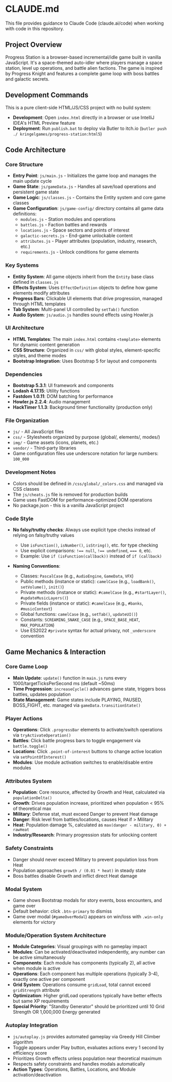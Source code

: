 # CLAUDE.md

This file provides guidance to Claude Code (claude.ai/code) when working with code in this repository.

## Project Overview

Progress Station is a browser-based incremental/idle game built in vanilla JavaScript. It's a space-themed auto-idler where players manage a space station, level up operations, and battle alien factions. The game is inspired by Progress Knight and features a complete game loop with boss battles and galactic secrets.

## Development Commands

This is a pure client-side HTML/JS/CSS project with no build system:

- **Development**: Open `index.html` directly in a browser or use IntelliJ IDEA's HTML Preview feature
- **Deployment**: Run `publish.bat` to deploy via Butler to itch.io (`butler push ./ kringelgames/progress-station:html5`)

## Code Architecture

### Core Structure
- **Entry Point**: `js/main.js` - Initializes the game loop and manages the main update cycle
- **Game State**: `js/gameData.js` - Handles all save/load operations and persistent game state
- **Game Logic**: `js/classes.js` - Contains the Entity system and core game classes
- **Game Configuration**: `js/game-config/` directory contains all game data definitions:
  - `modules.js` - Station modules and operations
  - `battles.js` - Faction battles and rewards
  - `locations.js` - Space sectors and points of interest
  - `galactic-secrets.js` - End-game unlockable content
  - `attributes.js` - Player attributes (population, industry, research, etc.)
  - `requirements.js` - Unlock conditions for game elements

### Key Systems
- **Entity System**: All game objects inherit from the `Entity` base class defined in `classes.js`
- **Effects System**: Uses `EffectDefinition` objects to define how game elements modify attributes
- **Progress Bars**: Clickable UI elements that drive progression, managed through HTML templates
- **Tab System**: Multi-panel UI controlled by `setTab()` function
- **Audio System**: `js/audio.js` handles sound effects using Howler.js

### UI Architecture
- **HTML Templates**: The main `index.html` contains `<template>` elements for dynamic content generation
- **CSS Structure**: Organized in `css/` with global styles, element-specific styles, and theme modes
- **Bootstrap Integration**: Uses Bootstrap 5 for layout and components

### Dependencies
- **Bootstrap 5.3.1**: UI framework and components
- **Lodash 4.17.15**: Utility functions
- **Fastdom 1.0.11**: DOM batching for performance
- **Howler.js 2.2.4**: Audio management
- **HackTimer 1.1.3**: Background timer functionality (production only)

### File Organization
- `js/` - All JavaScript files
- `css/` - Stylesheets organized by purpose (global/, elements/, modes/)
- `img/` - Game assets (icons, planets, etc.)
- `vendor/` - Third-party libraries
- Game configuration files use underscore notation for large numbers: `100_000`

### Development Notes
- Colors should be defined in `/css/global/_colors.css` and managed via CSS classes
- The `js/cheats.js` file is removed for production builds
- Game uses FastDOM for performance-optimized DOM operations
- No package.json - this is a vanilla JavaScript project

### Code Style
- **No falsy/truthy checks**: Always use explicit type checks instead of relying on falsy/truthy values
  - Use `isFunction()`, `isNumber()`, `isString()`, etc. for type checking
  - Use explicit comparisons: `!== null`, `!== undefined`, `=== 0`, etc.
  - Example: Use `if (isFunction(callback))` instead of `if (callback)`

- **Naming Conventions**:
  - Classes: `PascalCase` (e.g., `AudioEngine`, `GameData`, `VFX`)
  - Public methods (instance or static): `camelCase` (e.g., `loadBank()`, `setVolume()`, `init()`)
  - Private methods (instance or static): `#camelCase` (e.g., `#startLayer()`, `#updateMusicLayers()`)
  - Private fields (instance or static): `#camelCase` (e.g., `#banks`, `#musicContext`)
  - Global functions: `camelCase` (e.g., `setTab()`, `updateUI()`)
  - Constants: `SCREAMING_SNAKE_CASE` (e.g., `SPACE_BASE_HEAT`, `MAX_POPULATION`)
  - Use ES2022 `#private` syntax for actual privacy, not `_underscore` convention

## Game Mechanics & Interaction

### Core Game Loop
- **Main Update**: `update()` function in `main.js` runs every 1000/targetTicksPerSecond ms (default ~50ms)
- **Time Progression**: `increaseCycle()` advances game state, triggers boss battles, updates population
- **State Management**: Game states include PLAYING, PAUSED, BOSS_FIGHT, etc. managed via `gameData.transitionState()`

### Player Actions
- **Operations**: Click `.progressBar` elements to activate/switch operations via `tryActivateOperation()`
- **Battles**: Click battle progress bars to toggle engagement via `battle.toggle()`
- **Locations**: Click `.point-of-interest` buttons to change active location via `setPointOfInterest()`
- **Modules**: Use module activation switches to enable/disable entire modules

### Attributes System
- **Population**: Core resource, affected by Growth and Heat, calculated via `populationDelta()`
- **Growth**: Drives population increase, prioritized when population < 95% of theoretical max
- **Military**: Defense stat, must exceed Danger to prevent Heat damage
- **Danger**: Risk level from battles/locations, causes Heat if > Military
- **Heat**: Population damage %, calculated as `max(danger - military, 0) + rawHeat`
- **Industry/Research**: Primary progression stats for unlocking content

### Safety Constraints
- Danger should never exceed Military to prevent population loss from Heat
- Population approaches `growth / (0.01 * heat)` in steady state
- Boss battles disable Growth and inflict direct Heat damage

### Modal System
- Game shows Bootstrap modals for story events, boss encounters, and game over
- Default behavior: click `.btn-primary` to dismiss
- Game over modal (`#gameOverModal`) appears on win/loss with `.win-only` elements for victory

### Module/Operation System Architecture
- **Module Categories**: Visual groupings with no gameplay impact
- **Modules**: Can be activated/deactivated independently, any number can be active simultaneously
- **Components**: Each module has components (typically 2), all active when module is active
- **Operations**: Each component has multiple operations (typically 3-4), exactly one active per component
- **Grid System**: Operations consume `gridLoad`, total cannot exceed `gridStrength` attribute
- **Optimization**: Higher gridLoad operations typically have better effects but same XP requirements
- **Special Priority**: "Standby Generator" should be prioritized until 10 Grid Strength OR 1,000,000 Energy generated

### Autoplay Integration
- `js/autoplay.js` provides automated gameplay via Greedy Hill Climber algorithm
- Toggle appears under Play button, evaluates actions every 1 second by efficiency score
- Prioritizes Growth effects unless population near theoretical maximum
- Respects safety constraints and handles modals automatically
- **Action Types**: Operations, Battles, Locations, and Module activation/deactivation
